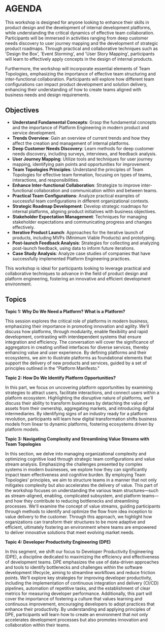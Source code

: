 # AGENDA

This workshop is designed for anyone looking to enhance their skills in product design and the development of internal development platforms, while understanding the critical dynamics of effective team collaboration. Participants will be immersed in activities ranging from deep customer needs discovery to user journey mapping and the development of strategic product roadmaps. Through practical and collaborative techniques such as 'Design the Box', 'Event Storming', and 'User Story Mapping', participants will learn to effectively apply concepts in the design of internal products.

Furthermore, the workshop will incorporate essential elements of Team Topologies, emphasizing the importance of effective team structuring and inter-functional collaboration. Participants will explore how different team configurations can impact product development and solution delivery, enhancing their understanding of how to create teams aligned with business needs and design requirements.

## Objectives

- **Understand Fundamental Concepts**: Grasp the fundamental concepts and the importance of Platform Engineering in modern product and service development.
- **Trends Overview**: Gain an overview of current trends and how they affect the creation and management of internal platforms.
- **Deep Customer Needs Discovery**: Learn methods for deep customer needs discovery, including surveys, interviews, and feedback analysis.
- **User Journey Mapping**: Utilize tools and techniques for user journey mapping, identifying pain points and opportunities for improvement.
- **Team Topologies Principles**: Understand the principles of Team Topologies for effective team formation, focusing on types of teams, interactions, and responsibilities.
- **Enhance Inter-functional Collaboration**: Strategize to improve inter-functional collaboration and communication within and between teams.
- **Practical Team Configurations**: Analyze practical examples of successful team configurations in different organizational contexts.
- **Strategic Roadmap Development**: Develop strategic roadmaps for internal platforms, aligning product initiatives with business objectives.
- **Stakeholder Expectation Management**: Techniques for managing stakeholder expectations and communicating progress and changes effectively.
- **Iterative Product Launch**: Approaches for the iterative launch of products, including MVPs (Minimum Viable Products) and prototyping.
- **Post-launch Feedback Analysis**: Strategies for collecting and analyzing post-launch feedback, using data to inform future iterations.
- **Case Study Analysis**: Analyze case studies of companies that have successfully implemented Platform Engineering practices.

This workshop is ideal for participants looking to leverage practical and collaborative techniques to advance in the field of product design and platform engineering, fostering an innovative and efficient development environment.

## Topics

**Topic 1: Why Do We Need a Platform? What is a Platform?**

This session explores the critical role of platforms in modern business, emphasizing their importance in promoting innovation and agility. We'll discuss how platforms, through modularity, enable flexibility and rapid development, contrasting with interdependent systems that ensure integration and efficiency. The conversation will cover the significance of aggregators in creating unified interfaces for diverse services, thereby enhancing value and user experience. By defining platforms and their ecosystems, we aim to illustrate platforms as foundational elements that support the delivery of new products and services, guided by a set of principles outlined in the "Platform Manifesto."

**Topic 2: How Do We Identify Platform Opportunities?**

In this part, we focus on uncovering platform opportunities by examining strategies to attract users, facilitate interactions, and connect users within a platform ecosystem. Highlighting the disruptive nature of platforms, we'll discuss their ability to transform businesses by detaching the value of assets from their ownership, aggregating markets, and introducing digital intermediaries. By identifying signs of an industry ready for a platform revolution, participants will learn how digital transformation shifts business models from linear to dynamic platforms, fostering ecosystems driven by platform models.

**Topic 3: Navigating Complexity and Streamlining Value Streams with Team Topologies**

In this section, we delve into managing organizational complexity and optimizing cognitive load through strategic team configurations and value stream analysis. Emphasizing the challenges presented by complex systems in modern businesses, we explore how they can significantly impact team effectiveness and cognitive burden. By employing Team Topologies' principles, we aim to structure teams in a manner that not only mitigates complexity but also accelerates the delivery of value. This part of the workshop focuses on understanding the various team structures—such as stream-aligned, enabling, complicated subsystem, and platform teams—and how they contribute to reducing bottlenecks and streamlining processes. We'll examine the concept of value streams, guiding participants through methods to identify and optimize the flow from idea inception to value delivery to the customer. Through this approach, we highlight how organizations can transform their structures to be more adaptive and efficient, ultimately fostering an environment where teams are empowered to deliver innovative solutions that meet evolving market needs.

**Topic 4: Developer Productivity Engineering (DPE)**

In this segment, we shift our focus to Developer Productivity Engineering (DPE), a discipline dedicated to maximizing the efficiency and effectiveness of development teams. DPE emphasizes the use of data-driven approaches and tools to identify bottlenecks and challenges within the software development lifecycle, aiming to streamline workflows and reduce friction points. We'll explore key strategies for improving developer productivity, including the implementation of continuous integration and delivery (CI/CD) pipelines, automation of repetitive tasks, and the establishment of clear metrics for measuring developer performance. Additionally, this part will cover the importance of fostering a culture that values learning and continuous improvement, encouraging developers to adopt practices that enhance their productivity. By understanding and applying principles of DPE, participants will learn how to create an environment that not only accelerates development processes but also promotes innovation and collaboration within their teams.






